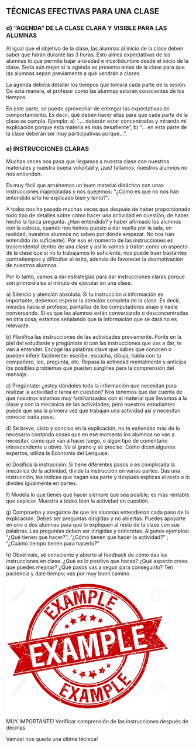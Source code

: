 ## TÉCNICAS EFECTIVAS PARA UNA CLASE

### d) “AGENDA” DE LA CLASE CLARA Y VISIBLE PARA LAS ALUMNAS

Al igual que el objetivo de la clase, las alumnas al inicio de la clase deben saber qué harán durante las 3 horas. Esto alínea expectativas de las alumnas lo que permite bajar ansiedad e incertidumbre desde el inicio de la clase. Sería aún mejor si la agenda se presenta antes de la clase para que las alumnas sepan previamente a qué vendrán a clases. 

La agenda deberá detallar los tiempos que tomará cada parte de la sesión. De esta manera, el profesor como las alumnas estarán conscientes de los tiempos.

En este parte, se puede aprovechar de entregar las expectativas de comportamiento. Es decir, qué deben hacer ellas para que cada parte de la clase se cumpla. Ejemplo: a) “.... deberán estar concentradas y mirando mi explicación porque esta materia es más desafiente”, b) “... en esta parte de la clase deberán ser muy participativas porque…”.

### e) INSTRUCCIONES  CLARAS

Muchas veces nos pasa que llegamos a nuestra clase con nuestros materiales y nuestra buena voluntad y, ¡zas! fallamos: nuestros alumnos no nos entienden.

Es muy fácil que arruinemos un buen material didáctico con unas instrucciones inapropiadas y nos quejemos: "¿Cómo es que no nos han entendido si lo he explicado bien y lento?".

A todos nos ha pasado muchas veces que después de haber proporcionado todo tipo de detalles sobre cómo hacer una actividad en cuestión, de haber hecho la típica pregunta: ¿Han entendido? y haber afirmado los alumnos con la cabeza, cuando nos hemos puesto  a dar vuelta por la sala, en realidad, nuestros alumnos no saben por dónde empezar. No nos han entendido (lo suficiente). Por eso el momento de las instrucciones es trascendental dentro de una clase y así lo vamos a tratar: como un aspecto de la clase que si no lo trabajamos lo suficiente, nos puede traer bastantes contratiempos y dificultar el éxito, además de favorecer la desmotivación de nuestros alumnos.

Por lo tanto, vamos a dar estrategias para dar instrucciones claras porque son primordiales al minuto de ejecutar en una clase. 

a) Silencio y atención absoluta. Si tu instrucción o información es importante, debemos esperar la atención completa de la clase. Es decir, miradas hacia el profesor, pantallas de los computadores abajo y nadie conversando. Si es que las alumnas están conversando o desconcentradas en otra cosa, estamos señalando que la información que se dará no es relevante. 

b) Planifica las instrucciones de las actividades previamente. Ponte en la piel del estudiante y pregúntate si con las instrucciones que vas a dar, te van a entender. Escoge las palabras clave que sabes que conocen o pueden inferir fácilmente: escribe, escucha, dibuja, habla con tu compañero, lee, pregunta, etc. Repasa la actividad mentalmente y anticipa los posibles problemas que pueden surgirles para la comprensión del mensaje.

c) Pregúntate: ¿estoy dándoles toda la información que necesitan para realizar la actividad o tarea en cuestión? Nos tenemos que dar cuenta de que nosotros estamos muy familiarizados con el material que llevamos a la clase y con la mecánica de las actividades, pero nuestros estudiantes puede que sea la primera vez que trabajan una actividad así y necesitan conocer cada paso.

d) Sé breve, claro y conciso en la explicación, no te extiendas más de lo necesario contando cosas que en ese momento los alumnos no van a necesitar, como qué van a hacer luego, o algún tipo de comentario intrascendente u obvio. Ve al grano y sé preciso. Como dicen algunos expertos, utiliza la Economía del Lenguaje.

e) Dosifica la instrucción. Si tiene diferentes pasos o es complicada la mecánica de la actividad, divide la instrucción en varias partes. Das una instrucción, les indicas que hagan esa parte y después explicas el resto o lo divides igualmente en partes.

f) Modela lo que tienes que hacer siempre que sea posible; es más rentable que explicar. Muestra a todos bien la actividad en cuestión.

g) Comprueba y asegúrate de que las alumnas entendieron cada paso de la explicación. Debes ser preguntas dirigidas y no abiertas. Puedes apoyarte en uno o dos alumnas para que lo expliquen al resto de la clase con sus palabras. Las preguntas deben ser dirigidas y concretas. Algunos ejemplos: “¿Qué tienen que hacer?”; ”¿Cómo tienen que hacer la actividad?” ; “¿Cuánto tiempo tienen para hacerlo?”

h) Obsérvate, sé consciente y abierto al feedback de cómo das las instrucciones en clase. ¿Qué es lo positivo que haces? ¿Qué aspecto crees que puedes mejorar? ¿Qué pasos vas a seguir para conseguirlo? Ten paciencia y date tiempo; vas por muy buen camino.

![Ninita](06.jpg)

MUY IMPORTANTE!
Verificar comprensión de las instrucciones después de decirlas.

Vamos! nos queda una última técnica!

